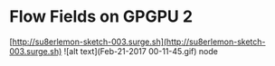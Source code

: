 # Flow Fields on GPGPU 2
[http://su8erlemon-sketch-003.surge.sh](http://su8erlemon-sketch-003.surge.sh)
![alt text](Feb-21-2017 00-11-45.gif)
node 